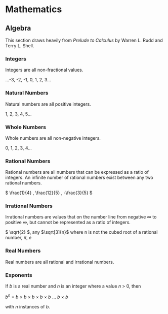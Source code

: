 # Mathematics

## Algebra

This section draws heavily from _Prelude to Calculus_ by Warren L. Rudd and Terry L. Shell.

### Integers
Integers are all non-fractional values.

...-3, -2, -1, 0, 1, 2, 3...

### Natural Numbers
Natural numbers are all positive integers.

1, 2, 3, 4, 5...

### Whole Numbers
Whole numbers are all non-negative integers.

0, 1, 2, 3, 4...

### Rational Numbers
Rational numbers are all numbers that can be expressed as a ratio of integers. An infinite number of rational numbers exist between any two rational numbers.

$` \frac{1}{4} , \frac{12}{5} , -\frac{3}{5}  `$

### Irrational Numbers
Irrational numbers are values that on the number line from negative $`\infty`$ to positive $`\infty`$, but cannot be represented as a ratio of integers.

$` \sqrt{2} `$, any $`\sqrt[3]{n}`$ where n is not the cubed root of a rational number, $` \pi `$, $`e`$

### Real Numbers
Real numbers are all rational and irrational numbers.

### Exponents
If _b_ is a real number and _n_ is an integer where a value _n_ > 0, then

$` b^{n}`$ = _b_ $` \times `$ _b_ $` \times `$ _b_ $` \times `$ _b_ $` \times `$ _b_ ... _b_ $` \times `$ _b_

with _n_ instances of _b_.


